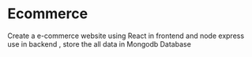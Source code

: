 # Ecommerce
Create a e-commerce website  using React in frontend and node express use in backend , store the all data in Mongodb Database 
